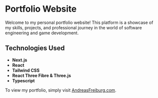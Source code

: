 # Portfolio Website

Welcome to my personal portfolio website! This platform is a showcase of my skills, projects, and professional journey in the world of software engineering and game development. 

## Technologies Used

- **Next.js**
- **React**
- **Tailwind CSS**
- **React Three Fibre & Three.js**
- **Typescript**

To view my portfolio, simply visit [AndreasFreiburg.com](https://AndreasFreiburg.com).

